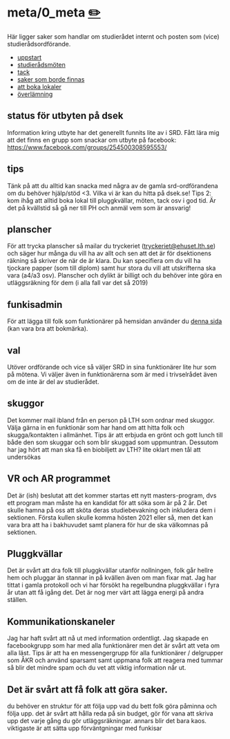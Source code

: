 # meta/0_meta [✏️](https://github.com/Dsek-LTH/srd-testamente/edit/master/./meta/0_meta.md)

Här ligger saker som handlar om studierådet internt och posten som (vice) studierådsordförande.

*   [uppstart](uppstart)
*   [studierådsmöten](möten)
*   [tack](tack)
*   [saker som borde finnas](bordefinnas)
*   [att boka lokaler](bokalokaler)
*   [överlämning](överlämning)

## status för utbyten på dsek

Information kring utbyte har det generellt funnits lite av i SRD. Fått lära mig att det finns en grupp som snackar om utbyte på facebook: https://www.facebook.com/groups/254500308595553/

## tips

Tänk på att du alltid kan snacka med några av de gamla srd-ordförandena om du behöver hjälp/stöd <3. Vilka vi är kan du hitta på dsek.se! Tips 2: kom ihåg att alltid boka lokal till pluggkvällar, möten, tack osv i god tid. Är det på kvällstid så gå ner till PH och anmäl vem som är ansvarig!

## planscher

För att trycka planscher så mailar du tryckeriet (tryckeriet@ehuset.lth.se) och säger hur många du vill ha av allt och sen att det är för dsektionens räkning så skriver de när de är klara. Du kan specifiera om du vill ha tjockare papper (som till diplom) samt hur stora du vill att utskrifterna ska vara (a4/a3 osv). Planscher och dylikt är billigt och du behöver inte göra en utläggsräkning för dem (i alla fall var det så 2019)

## funkisadmin

För att lägga till folk som funktionärer på hemsidan använder du [denna sida](htetps://www.dsek.se/aktiva/hemsidan/funkisadmin.php) (kan vara bra att bokmärka).

## val

Utöver ordförande och vice så väljer SRD in sina funktionärer lite hur som på mötena. Vi väljer även in funktionärerna som är med i trivselrådet även om de inte är del av studierådet.

## skuggor

Det kommer mail ibland från en person på LTH som ordnar med skuggor. Välja gärna in en funktionär som har hand om att hitta folk och skugga/kontakten i allmänhet. Tips är att erbjuda en grönt och gott lunch till både den som skuggar och som blir skuggad som uppmuntran. Dessutom har jag hört att man ska få en biobiljett av LTH? lite oklart men tål att undersökas

## VR och AR programmet

Det är (ish) beslutat att det kommer startas ett nytt masters-program, dvs ett program man måste ha en kandidat för att söka som är på 2 år. Det skulle hamna på oss att sköta deras studiebevakning och inkludera dem i sektionen. Första kullen skulle komma hösten 2021 eller så, men det kan vara bra att ha i bakhuvudet samt planera för hur de ska välkomnas på sektionen.

## Pluggkvällar

Det är svårt att dra folk till pluggkvällar utanför nollningen, folk går hellre hem och pluggar än stannar in på kvällen även om man fixar mat. Jag har tittat i gamla protokoll och vi har försökt ha regelbundna pluggkvällar i fyra år utan att få igång det. Det är nog mer värt att lägga energi på andra ställen.

## Kommunikationskaneler

Jag har haft svårt att nå ut med information ordentligt. Jag skapade en facebookgrupp som har med alla funktionärer men det är svårt att veta om alla läst. Tips är att ha en messengergrupp för alla funktionärer / delgrupper som ÅKR och använd sparsamt samt uppmana folk att reagera med tummar så blir det mindre spam och du vet att viktig information når ut.

## Det är svårt att få folk att göra saker.

du behöver en struktur för att följa upp vad du bett folk göra påminna och följa upp.
det är svårt att hålla reda på sin budget, gör för vana att skriva upp det varje gång du gör utläggsräkningar. annars blir det bara kaos.
viktigaste är att sätta upp förväntgningar med funkisar
